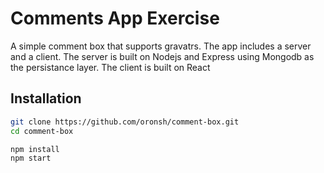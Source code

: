 # Comments App Exercise
A simple comment box that supports gravatrs.
The app includes a server and a client.
The server is built on Nodejs and Express using Mongodb as the persistance layer.
The client is built on React

## Installation
```bash
git clone https://github.com/oronsh/comment-box.git
cd comment-box

npm install
npm start
```